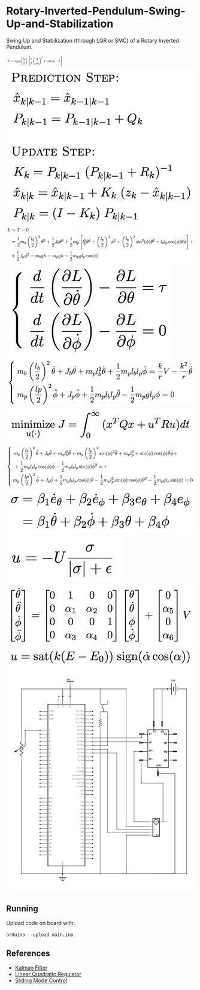 # Rotary-Inverted-Pendulum-Swing-Up-and-Stabilization
Swing Up and Stabilization (through LQR or SMC) of a Rotary Inverted Pendulum.

<img src="media/e.png" width="30%" />
<img src="media/kf.png" style="height: 10%" />
<img src="media/l.png" style="height: 10%" />
<img src="media/lagrange.png" style="height: 10%" />
<img src="media/linmodel.png" style="height: 10%" />
<img src="media/lqr.png" style="height: 10%" />
<img src="media/model.png" style="height: 10%" />
<img src="media/sigma.png" style="height: 10%" />
<img src="media/smc.png" style="height: 10%" />
<img src="media/ssmodel.png" style="height: 10%" />
<img src="media/swingup.png" style="height: 10%" />
<img src="media/schematics.jpg" style="height: 10%" />








## Running

Upload code on board with:
```
arduino --upload main.ino
```

## References
- [Kalman Filter](https://en.wikipedia.org/wiki/Kalman_filter)
- [Linear Quadratic Regulator](https://en.wikipedia.org/wiki/Linear–quadratic_regulator)
- [Sliding Mode Control](https://en.wikipedia.org/wiki/Sliding_mode_control)
